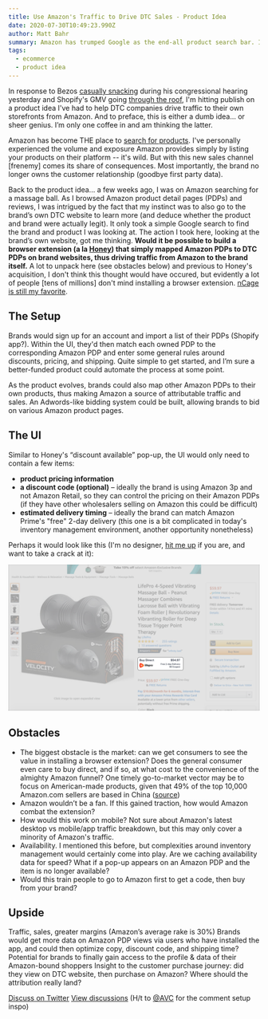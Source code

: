 ```yaml
---
title: Use Amazon's Traffic to Drive DTC Sales - Product Idea
date: 2020-07-30T10:49:23.990Z
author: Matt Bahr
summary: Amazon has trumped Google as the end-all product search bar. Is a browser extension the answer to driving more direct DTC sales? 
tags:
  - ecommerce
  - product idea
---
```


In response to Bezos [casually snacking](https://twitter.com/NYDailyNews/status/1288607707101114368) during his congressional hearing yesterday and Shopify's GMV going [through the roof](https://twitter.com/jaminball/status/1288463895649116160), I'm hitting publish on a product idea I've had to help DTC companies drive traffic to their own storefronts from Amazon. And to preface, this is either a dumb idea... or sheer genius. I’m only one coffee in and am thinking the latter.

Amazon has become THE place to [search for products](https://www.retaildive.com/news/amazon-now-dominates-google-in-product-search/531822/). I've personally experienced the volume and exposure Amazon provides simply by listing your products on their platform -- it's wild. But with this new sales channel [frenemy] comes its share of consequences. Most importantly, the brand no longer owns the customer relationship (goodbye first party data).

Back to the product idea... a few weeks ago, I was on Amazon searching for a massage ball. As I browsed Amazon product detail pages (PDPs) and reviews, I was intrigued by the fact that my instinct was to also go to the brand’s own DTC website to learn more (and deduce whether the product and brand were actually legit). It only took a simple Google search to find the brand and product I was looking at. The action I took here, looking at the brand’s own website, got me thinking. **Would it be possible to build a browser extension (a la [Honey](https://www.joinhoney.com/)) that simply mapped Amazon PDPs to DTC PDPs on brand websites, thus driving traffic from Amazon to the brand itself.** A lot to unpack here (see obstacles below) and previous to Honey's acquisition, I don't think this thought would have occured, but evidently a lot of people [tens of millions] don't mind installing a browser extension. [nCage is still my favorite](https://chrome.google.com/webstore/detail/ncage/mpnfndnehgmmonhfcfdnaemdeokofgaf?hl=en).

## The Setup 

Brands would sign up for an account and import a list of their PDPs (Shopify app?). Within the UI, they'd then match each owned PDP to the corresponding Amazon PDP and enter some general rules around discounts, pricing, and shipping. Quite simple to get started, and I’m sure a better-funded product could automate the process at some point. 

As the product evolves, brands could also map other Amazon PDPs to their own products, thus making Amazon a source of attributable traffic and sales. An Adwords-like bidding system could be built, allowing brands to bid on various Amazon product pages.

## The UI 

Similar to Honey's “discount available” pop-up, the UI would only need to contain a few items: 
* **product pricing information**
* **a discount code (optional)** – ideally the brand is using Amazon 3p and not Amazon Retail, so they can control the pricing on their Amazon PDPs (if they have other wholesalers selling on Amazon this could be difficult)
* **estimated delivery timing** – ideally the brand can match Amazon Prime's "free" 2-day delivery (this one is a bit complicated in today's inventory management environment, another opportunity nonetheless) 

Perhaps it would look like this (I'm no designer, [hit me up](https://twitter.com/mattrbahr) if you are, and want to take a crack at it):

![DTC Browser Extension](/static/img/dtc-browser-extension.png "DTC Browser Extension") 

## Obstacles 
* The biggest obstacle is the market: can we get consumers to see the value in installing a browser extension? Does the general consumer even care to buy direct, and if so, at what cost to the convenience of the almighty Amazon funnel? One timely go-to-market vector may be to focus on American-made products, given that 49% of the top 10,000 Amazon.com sellers are based in China ([source](https://www.marketplacepulse.com/articles/chinese-sellers-outnumber-us-sellers-on-amazoncom))
* Amazon wouldn’t be a fan. If this gained traction, how would Amazon combat the extension? 
* How would this work on mobile? Not sure about Amazon's latest desktop vs mobile/app traffic breakdown, but this may only cover a minority of Amazon's traffic. 
* Availability. I mentioned this before, but complexities around inventory management would certainly come into play. Are we caching availability data for speed? What if a pop-up appears on an Amazon PDP and the item is no longer available? 
* Would this train people to go to Amazon first to get a code, then buy from your brand?

## Upside
Traffic, sales, greater margins (Amazon’s average rake is 30%)
Brands would get more data on Amazon PDP views via users who have installed the app, and could then optimize copy, discount code, and shipping time?
Potential for brands to finally gain access to the profile & data of their Amazon-bound shoppers
Insight to the customer purchase journey: did they view on DTC website, then purchase on Amazon? Where should the attribution really land?

[Discuss on Twitter](https://twitter.com/mattrbahr)
[View discussions](https://twitter.com/mattrbahr)
(H/t to [@AVC](https://twitter.com/avc/) for the comment setup inspo)
